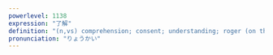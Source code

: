 ```yaml
---
powerlevel: 1138
expression: "了解"
definition: "(n,vs) comprehension; consent; understanding; roger (on the radio); (P)"
pronunciation: "りょうかい"
---
```

